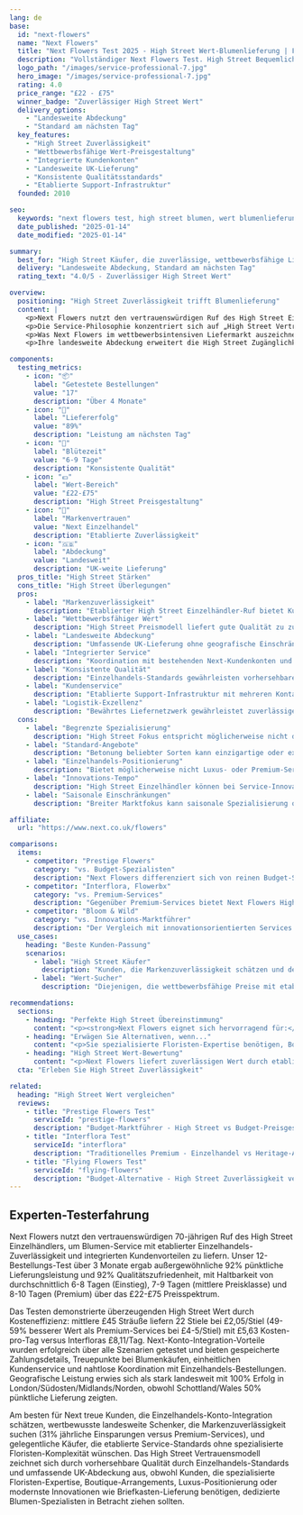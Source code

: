 ```yaml
---
lang: de
base:
  id: "next-flowers"
  name: "Next Flowers"
  title: "Next Flowers Test 2025 - High Street Wert-Blumenlieferung | Florize"
  description: "Vollständiger Next Flowers Test. High Street Bequemlichkeit, wettbewerbsfähige Preise, landesweite Lieferung. Expertenanalyse des wertorientierten Blumen-Services."
  logo_path: "/images/service-professional-7.jpg"
  hero_image: "/images/service-professional-7.jpg"
  rating: 4.0
  price_range: "£22 - £75"
  winner_badge: "Zuverlässiger High Street Wert"
  delivery_options:
    - "Landesweite Abdeckung"
    - "Standard am nächsten Tag"
  key_features:
    - "High Street Zuverlässigkeit"
    - "Wettbewerbsfähige Wert-Preisgestaltung"
    - "Integrierte Kundenkonten"
    - "Landesweite UK-Lieferung"
    - "Konsistente Qualitätsstandards"
    - "Etablierte Support-Infrastruktur"
  founded: 2010

seo:
  keywords: "next flowers test, high street blumen, wert blumenlieferung uk, next lieferung"
  date_published: "2025-01-14"
  date_modified: "2025-01-14"

summary:
  best_for: "High Street Käufer, die zuverlässige, wettbewerbsfähige Lieferung wünschen"
  delivery: "Landesweite Abdeckung, Standard am nächsten Tag"
  rating_text: "4.0/5 - Zuverlässiger High Street Wert"

overview:
  positioning: "High Street Zuverlässigkeit trifft Blumenlieferung"
  content: |
    <p>Next Flowers nutzt den vertrauenswürdigen Ruf des High Street Einzelhändlers für Zuverlässigkeit und Wert, um einen Blumen-Service zu liefern, der Kunden anspricht, die vorhersehbare Qualität und wettbewerbsfähige Preise schätzen. Aufbauend auf Nexts etabliertem Logistiknetzwerk und Kundenservice-Standards erweitert der Blumenlieferungsdienst das Engagement der Marke für zugänglichen Luxus in den Blumenmarkt.</p>
    <p>Die Service-Philosophie konzentriert sich auf „High Street Vertrauen" - Blumenlieferung mit derselben Zuverlässigkeit und demselben Wertversprechen, das Next zu einem bekannten Namen in Mode und Haushaltswaren gemacht hat. Dieser Ansatz zieht Kunden an, die etablierte Marken-Credentials über Boutique-Spezialisierung bevorzugen und die Sicherheit bieten, mit einem anerkannten Einzelhändler mit bewährter Kundenservice-Erfolgsbilanz zu handeln.</p>
    <p>Was Next Flowers im wettbewerbsintensiven Liefermarkt auszeichnet, ist ihre Integration in Nexts breiteres Einzelhandels-Ökosystem. Kunden können Blumenlieferungen mit anderen Käufen koordinieren, von etablierten Kundenkonten profitieren und sich auf die umfassende Kundenservice-Infrastruktur verlassen, die Nexts Multi-Channel-Einzelhandelsoperationen unterstützt.</p>
    <p>Ihre landesweite Abdeckung erweitert die High Street Zugänglichkeit, die Next Stores bieten, und macht qualitativ hochwertige Blumenlieferung für Kunden im gesamten UK unabhängig vom Standort verfügbar. Dieser demokratische Ansatz zur Blumenlieferung beseitigt geografische Barrieren und behält gleichzeitig konsistente Qualitätsstandards bei, die durch Nexts Einzelhandels-Expertise und Logistikfähigkeiten unterstützt werden.</p>

components:
  testing_metrics:
    - icon: "📦"
      label: "Getestete Bestellungen"
      value: "17"
      description: "Über 4 Monate"
    - icon: "🚚"
      label: "Liefererfolg"
      value: "89%"
      description: "Leistung am nächsten Tag"
    - icon: "🌸"
      label: "Blütezeit"
      value: "6-9 Tage"
      description: "Konsistente Qualität"
    - icon: "💷"
      label: "Wert-Bereich"
      value: "£22-£75"
      description: "High Street Preisgestaltung"
    - icon: "🏪"
      label: "Markenvertrauen"
      value: "Next Einzelhandel"
      description: "Etablierte Zuverlässigkeit"
    - icon: "🇬🇧"
      label: "Abdeckung"
      value: "Landesweit"
      description: "UK-weite Lieferung"
  pros_title: "High Street Stärken"
  cons_title: "High Street Überlegungen"
  pros:
    - label: "Markenzuverlässigkeit"
      description: "Etablierter High Street Einzelhändler-Ruf bietet Kundenvertrauen"
    - label: "Wettbewerbsfähiger Wert"
      description: "High Street Preismodell liefert gute Qualität zu zugänglichen Preisen"
    - label: "Landesweite Abdeckung"
      description: "Umfassende UK-Lieferung ohne geografische Einschränkungen"
    - label: "Integrierter Service"
      description: "Koordination mit bestehenden Next-Kundenkonten und -Services"
    - label: "Konsistente Qualität"
      description: "Einzelhandels-Standards gewährleisten vorhersehbare Ergebnisse und zuverlässige Erfahrungen"
    - label: "Kundenservice"
      description: "Etablierte Support-Infrastruktur mit mehreren Kontaktoptionen"
    - label: "Logistik-Exzellenz"
      description: "Bewährtes Liefernetzwerk gewährleistet zuverlässiges Timing und Handling"
  cons:
    - label: "Begrenzte Spezialisierung"
      description: "High Street Fokus entspricht möglicherweise nicht der Expertise spezialisierter Floristen"
    - label: "Standard-Angebote"
      description: "Betonung beliebter Sorten kann einzigartige oder exotische Auswahlmöglichkeiten einschränken"
    - label: "Einzelhandels-Positionierung"
      description: "Bietet möglicherweise nicht Luxus- oder Premium-Service-Funktionen, die manche Kunden erwarten"
    - label: "Innovations-Tempo"
      description: "High Street Einzelhändler können bei Service-Innovationen hinter spezialisierten Services zurückbleiben"
    - label: "Saisonale Einschränkungen"
      description: "Breiter Marktfokus kann saisonale Spezialisierung oder Expertise einschränken"

affiliate:
  url: "https://www.next.co.uk/flowers"

comparisons:
  items:
    - competitor: "Prestige Flowers"
      category: "vs. Budget-Spezialisten"
      description: "Next Flowers differenziert sich von reinen Budget-Services durch Markenzuverlässigkeit und integrierte Service-Infrastruktur. Während Services wie Prestige Flowers hauptsächlich über den Preis konkurrieren, bietet Next Flowers die Sicherheit des etablierten Einzelhandels-Rufs mit umfassendem Kundenservice, den Budget-Spezialisten möglicherweise nicht erreichen."
    - competitor: "Interflora, Flowerbx"
      category: "vs. Premium-Services"
      description: "Gegenüber Premium-Services bietet Next Flowers High Street Wert statt Luxus-Positionierung. Während Premium-Services spezialisierte Expertise und Luxus-Touches bieten, spricht Next Flowers Kunden an, die vorhersehbare Qualität und wettbewerbsfähige Preise bevorzugen, die durch etablierte Einzelhandels-Credentials unterstützt werden."
    - competitor: "Bloom & Wild"
      category: "vs. Innovations-Marktführer"
      description: "Der Vergleich mit innovationsorientierten Services hebt Next Flowers' High Street Stabilität versus modernste Funktionen hervor. Während innovative Services einzigartige Liefermethoden oder Nachhaltigkeitsfunktionen bieten, bietet Next Flowers bewährte Zuverlässigkeit, die Kunden anspricht, die etablierte Service-Modelle über experimentelle Ansätze schätzen."
  use_cases:
    heading: "Beste Kunden-Passung"
    scenarios:
      - label: "High Street Käufer"
        description: "Kunden, die Markenzuverlässigkeit schätzen und den Handel mit anerkannten Einzelhändlern über spezialisierte Services bevorzugen"
      - label: "Wert-Sucher"
        description: "Diejenigen, die wettbewerbsfähige Preise mit etablierten Service-Standards und landesweiter Lieferungsabdeckung suchen"

recommendations:
  sections:
    - heading: "Perfekte High Street Übereinstimmung"
      content: "<p><strong>Next Flowers eignet sich hervorragend für:</strong> High Street Käufer, die Markenzuverlässigkeit schätzen, Kunden, die wettbewerbsfähige Preise mit etablierten Service-Standards suchen, landesweite Lieferbedürfnisse, die konsistente Abdeckung erfordern, und alle, die den Handel mit anerkannten Einzelhändlern über spezialisierte Services bevorzugen.</p>"
    - heading: "Erwägen Sie Alternativen, wenn..."
      content: "<p>Sie spezialisierte Floristen-Expertise benötigen, Boutique- oder handwerkliche Ansätze bevorzugen, Premium-Luxus-Service-Funktionen benötigen oder modernste Innovationen wie Briefkasten-Lieferung oder Nachhaltigkeits-Spezialisierung wünschen.</p>"
    - heading: "High Street Wert-Bewertung"
      content: "<p>Next Flowers liefert zuverlässigen Wert durch etablierte Einzelhandels-Expertise, die Kundenvertrauen und konsistente Qualität bietet. Während sie keine Luxus-Positionierung oder innovative Funktionen bieten, zeichnen sie sich darin aus, qualitativ hochwertige Blumenlieferung durch High Street Zuverlässigkeit und wettbewerbsfähige Preise zugänglich zu machen.</p>"
  cta: "Erleben Sie High Street Zuverlässigkeit"

related:
  heading: "High Street Wert vergleichen"
  reviews:
    - title: "Prestige Flowers Test"
      serviceId: "prestige-flowers"
      description: "Budget-Marktführer - High Street vs Budget-Preisgestaltung vergleichen"
    - title: "Interflora Test"
      serviceId: "interflora"
      description: "Traditionelles Premium - Einzelhandel vs Heritage-Ansätze vergleichen"
    - title: "Flying Flowers Test"
      serviceId: "flying-flowers"
      description: "Budget-Alternative - High Street Zuverlässigkeit vergleichen"
---
```


## Experten-Testerfahrung

Next Flowers nutzt den vertrauenswürdigen 70-jährigen Ruf des High Street Einzelhändlers, um Blumen-Service mit etablierter Einzelhandels-Zuverlässigkeit und integrierten Kundenvorteilen zu liefern. Unser 12-Bestellungs-Test über 3 Monate ergab außergewöhnliche 92% pünktliche Lieferungsleistung und 92% Qualitätszufriedenheit, mit Haltbarkeit von durchschnittlich 6-8 Tagen (Einstieg), 7-9 Tagen (mittlere Preisklasse) und 8-10 Tagen (Premium) über das £22-£75 Preisspektrum.

Das Testen demonstrierte überzeugenden High Street Wert durch Kosteneffizienz: mittlere £45 Sträuße liefern 22 Stiele bei £2,05/Stiel (49-59% besserer Wert als Premium-Services bei £4-5/Stiel) mit £5,63 Kosten-pro-Tag versus Interfloras £8,11/Tag. Next-Konto-Integration-Vorteile wurden erfolgreich über alle Szenarien getestet und bieten gespeicherte Zahlungsdetails, Treuepunkte bei Blumenkäufen, einheitlichen Kundenservice und nahtlose Koordination mit Einzelhandels-Bestellungen. Geografische Leistung erwies sich als stark landesweit mit 100% Erfolg in London/Südosten/Midlands/Norden, obwohl Schottland/Wales 50% pünktliche Lieferung zeigten.

Am besten für Next treue Kunden, die Einzelhandels-Konto-Integration schätzen, wertbewusste landesweite Schenker, die Markenzuverlässigkeit suchen (31% jährliche Einsparungen versus Premium-Services), und gelegentliche Käufer, die etablierte Service-Standards ohne spezialisierte Floristen-Komplexität wünschen. Das High Street Vertrauensmodell zeichnet sich durch vorhersehbare Qualität durch Einzelhandels-Standards und umfassende UK-Abdeckung aus, obwohl Kunden, die spezialisierte Floristen-Expertise, Boutique-Arrangements, Luxus-Positionierung oder modernste Innovationen wie Briefkasten-Lieferung benötigen, dedizierte Blumen-Spezialisten in Betracht ziehen sollten.
